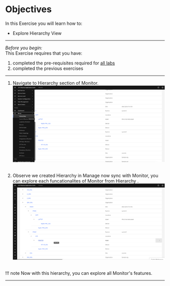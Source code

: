 # Objectives
In this Exercise you will learn how to:

* Explore Hierarchy View

---
*Before you begin:*  
This Exercise requires that you have:

1. completed the pre-requisites required for [all labs](prereqs.md)
2. completed the previous exercises

---

1. Navigate to Hierarchy section of Monitor.
![Hierarchy](img/hie_images/1_hie.png)&nbsp;&nbsp;

2. Observe we created Hierarchy in Manage now sync with Monitor, you can explore each funcationalites of Monitor from Hierarchy .
![Hierarchy](img/hie_images/2_hie.png)&nbsp;&nbsp;

!!! note
    Now with this hierarchy, you can explore all Monitor's features.

---






